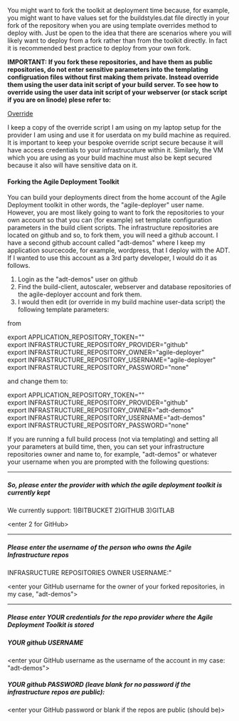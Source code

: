 You might want to fork the toolkit at deployment time because, for example, you might want to have values set for the buildstyles.dat file directly in your fork of the repository when you are using template overrides method to deploy with. Just be open to the idea that there are scenarios where you will likely want to deploy from a fork rather than from the toolkit directly. In fact it is recommended best practice to deploy from your own fork.

**IMPORTANT: If you fork these repositories, and have them as public repositories, do not enter sensitive parameters into the templating configruation files without first making them private. Instead override them using the user data init script of your build server. To see how to override using the user data init script of your webserver (or stack script if you are on linode) plese refer to:**

[Override](https://github.com/agile-deployer/agile-infrastructure-build-client-scripts/blob/master/templatedconfigurations/templateoverrides.md)

I keep a copy of the override script I am using on my laptop setup for the provider I am using and use it for userdata on my build machine as required. It is important to keep your bespoke override script secure because it will have access credentials to your infrastrucuture within it. Similarly, the VM which you are using as your build machine must also be kept secured because it also will have sensitive data on it. 

#### Forking the Agile Deployment Toolkit

You can build your deployments direct from the home account of the Agile Deployment toolkit in other words, the "agile-deployer" user name.
However, you are most likely going to want to fork the repositories to your own account so that you can (for example) set template configuration parameters in the build client scripts.
The infrastructure repositories are located on github and so, to fork them, you will need a github account. I have a second github account called "adt-demos" where I keep my application sourcecode, for example, wordpress, that I deploy with the ADT. If I wanted to use this account as a 3rd party developer, I would do it as follows.

1. Login as the "adt-demos" user on github
2. Find the build-client, autoscaler, webserver and database repositories of the agile-deployer account and fork them.
3. I would then edit (or override in my build machine user-data script) the following template parameters:

from

export APPLICATION_REPOSITORY_TOKEN=""  
export INFRASTRUCTURE_REPOSITORY_PROVIDER="github"  
export INFRASTRUCTURE_REPOSITORY_OWNER="agile-deployer"  
export INFRASTRUCTURE_REPOSITORY_USERNAME="agile-deployer"  
export INFRASTRUCTURE_REPOSITORY_PASSWORD="none"  

and change them to:

export APPLICATION_REPOSITORY_TOKEN=""  
export INFRASTRUCTURE_REPOSITORY_PROVIDER="github"  
export INFRASTRUCTURE_REPOSITORY_OWNER="adt-demos"  
export INFRASTRUCTURE_REPOSITORY_USERNAME="adt-demos"  
export INFRASTRUCTURE_REPOSITORY_PASSWORD="none"  

If you are running a full build process (not via templating) and setting all your parameters at build time, then, you can set your infrastructure repositories owner and name to, for example, "adt-demos" or whatever your username when you are prompted with the following questions:

----------------
##### So, please enter the provider with which the agile deployment toolkit is currently kept  
 We currently support: 1)BITBUCKET 2)GITHUB 3)GITLAB                                    
  
<enter 2 for GitHub>  

---------------
  
##### Please enter the username of the person who owns the Agile Infrastructure repos 

INFRASRUCTURE REPOSITORIES OWNER USERNAME:"  

<enter your GitHub username for the owner of your forked repositories, in my case, "adt-demos">  
  
------------------
  
##### Please enter **YOUR** credentials for the repo provider where the Agile Deployment Toolkit is stored
##### YOUR github USERNAME  

<enter your GitHub username as the username of the account in my case: "adt-demos">   
 
##### YOUR github PASSWORD (leave blank for no password if the infrastructure repos are public):  

<enter your GitHub password or blank if the repos are public (should be)>  
